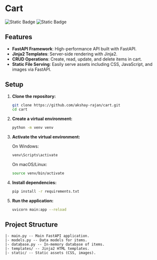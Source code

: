 # Cart

![Static Badge](https://img.shields.io/badge/-FastAPI-white?style=for-the-badge&logo=fastapi) 
![Static Badge](https://img.shields.io/badge/-JINJA-black?style=for-the-badge&logo=jinja) 

## Features

- **FastAPI Framework**: High-performance API built with FastAPI.
- **Jinja2 Templates**: Server-side rendering with Jinja2.
- **CRUD Operations**: Create, read, update, and delete items in cart.
- **Static File Serving**: Easily serve assets including CSS, JavaScript, and images via FastAPI.

## Setup

1. **Clone the repository:**
   ```bash
   git clone https://github.com/akshay-rajan/cart.git
   cd cart
   ```

2. **Create a virtual environment:**
   ```bash
   python -m venv venv
   ```

3. **Activate the virtual environment:**

    On Windows:
    ```bash
    venv\Scripts\activate
    ```

    On macOS/Linux:
    ```bash
    source venv/bin/activate
    ```

4. **Install dependencies:**
   
   ```bash
   pip install -r requirements.txt
   ```

5. **Run the application:**
   
   ```bash
   uvicorn main:app --reload
   ```

## Project Structure

```
|- main.py -- Main FastAPI application.
|- models.py -- Data models for items.
|- database.py -- In-memory database of items.
|- templates/ -- Jinja2 HTML templates.
|- static/ -- Static assets (CSS, images).
```
